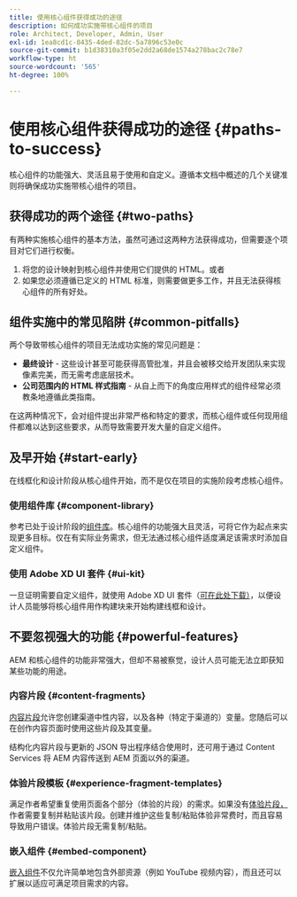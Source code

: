 ```yaml
---
title: 使用核心组件获得成功的途径
description: 如何成功实施带核心组件的项目
role: Architect, Developer, Admin, User
exl-id: 1ea8cd1c-8435-4ded-82dc-5a7896c53e0c
source-git-commit: b1d38310a3f05e2dd2a68de1574a278bac2c78e7
workflow-type: ht
source-wordcount: '565'
ht-degree: 100%

---
```



# 使用核心组件获得成功的途径 {#paths-to-success}

核心组件的功能强大、灵活且易于使用和自定义。遵循本文档中概述的几个关键准则将确保成功实施带核心组件的项目。

## 获得成功的两个途径 {#two-paths}

有两种实施核心组件的基本方法，虽然可通过这两种方法获得成功，但需要逐个项目对它们进行权衡。

1. 将您的设计映射到核心组件并使用它们提供的 HTML。或者
1. 如果您必须遵循已定义的 HTML 标准，则需要做更多工作，并且无法获得核心组件的所有好处。

## 组件实施中的常见陷阱 {#common-pitfalls}

两个导致带核心组件的项目无法成功实施的常见问题是：

* **最终设计** - 这些设计甚至可能获得高管批准，并且会被移交给开发团队来实现像素完美，而无需考虑底层技术。
* **公司范围内的 HTML 样式指南** - 从自上而下的角度应用样式的组件经常必须教条地遵循此类指南。

在这两种情况下，会对组件提出非常严格和特定的要求，而核心组件或任何现用组件都难以达到这些要求，从而导致需要开发大量的自定义组件。

## 及早开始 {#start-early}

在线框化和设计阶段从核心组件开始，而不是仅在项目的实施阶段考虑核心组件。

### 使用组件库 {#component-library}

参考已处于设计阶段的[组件库](https://adobe.com/go/aem_cmp_library_cn)。核心组件的功能强大且灵活，可将它作为起点来实现更多目标。仅在有实际业务需求，但无法通过核心组件适度满足该需求时添加自定义组件。

### 使用 Adobe XD UI 套件 {#ui-kit}

一旦证明需要自定义组件，就使用 Adobe XD UI 套件（[可在此处下载）](https://experienceleague.adobe.com/docs/experience-manager-learn/assets/AEM-CoreComponents-UI-Kit.xd)，以便设计人员能够将核心组件用作构建块来开始构建线框和设计。

## 不要忽视强大的功能 {#powerful-features}

AEM 和核心组件的功能非常强大，但却不易被察觉，设计人员可能无法立即获知某些功能的用途。

### 内容片段 {#content-fragments}

[内容片段](https://experienceleague.adobe.com/docs/experience-manager-cloud-service/sites/authoring/fundamentals/content-fragments.html)允许您创建渠道中性内容，以及各种（特定于渠道的）变量。您随后可以在创作内容页面时使用这些片段及其变量。

结构化内容片段与更新的 JSON 导出程序结合使用时，还可用于通过 Content Services 将 AEM 内容传送到 AEM 页面以外的渠道。

### 体验片段模板 {#experience-fragment-templates}

满足作者希望重复使用页面各个部分（体验的片段）的需求。如果没有[体验片段，](https://experienceleague.adobe.com/docs/experience-manager-cloud-service/sites/authoring/fundamentals/experience-fragments.html)作者需要复制并粘贴该片段。创建并维护这些复制/粘贴体验非常费时，而且容易导致用户错误。体验片段无需复制/粘贴。

### 嵌入组件 {#embed-component}

[嵌入组件](/help/components/embed.md)不仅允许简单地包含外部资源（例如 YouTube 视频内容），而且还可以扩展以适应可满足项目需求的内容。
